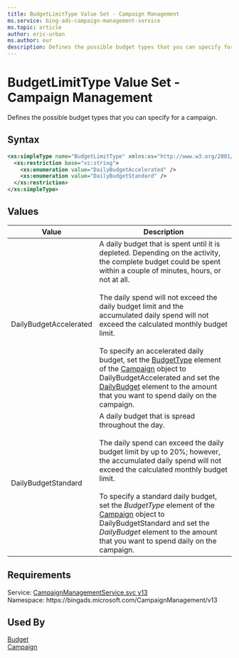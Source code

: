 ```yaml
---
title: BudgetLimitType Value Set - Campaign Management
ms.service: bing-ads-campaign-management-service
ms.topic: article
author: eric-urban
ms.author: eur
description: Defines the possible budget types that you can specify for a campaign.
---
```

# BudgetLimitType Value Set - Campaign Management
Defines the possible budget types that you can specify for a campaign.

## Syntax
```xml
<xs:simpleType name="BudgetLimitType" xmlns:xs="http://www.w3.org/2001/XMLSchema">
  <xs:restriction base="xs:string">
    <xs:enumeration value="DailyBudgetAccelerated" />
    <xs:enumeration value="DailyBudgetStandard" />
  </xs:restriction>
</xs:simpleType>
```

## <a name="values"></a>Values

|Value|Description|
|-----------|---------------|
|<a name="dailybudgetaccelerated"></a>DailyBudgetAccelerated|A daily budget that is spent until it is depleted. Depending on the activity, the complete budget could be spent within a couple of minutes, hours, or not at all.<br/><br/>The daily spend will not exceed the daily budget limit and the accumulated daily spend will not exceed the calculated monthly budget limit.<br/><br/>To specify an accelerated daily budget, set the [BudgetType](campaign.md#budgettype) element of the [Campaign](campaign.md) object to DailyBudgetAccelerated and set the [DailyBudget](campaign.md#dailybudget) element to the amount that you want to spend daily on the campaign.|
|<a name="dailybudgetstandard"></a>DailyBudgetStandard|A daily budget that is spread throughout the day.<br/><br/>The daily spend can exceed the daily budget limit by up to 20%; however, the accumulated daily spend will not exceed the calculated monthly budget limit.<br/><br/>To specify a standard daily budget, set the *BudgetType* element of the [Campaign](campaign.md) object to DailyBudgetStandard and set the *DailyBudget* element to the amount that you want to spend daily on the campaign.|

## Requirements
Service: [CampaignManagementService.svc v13](https://campaign.api.bingads.microsoft.com/Api/Advertiser/CampaignManagement/v13/CampaignManagementService.svc)  
Namespace: https\://bingads.microsoft.com/CampaignManagement/v13  

## Used By
[Budget](budget.md)  
[Campaign](campaign.md)  
